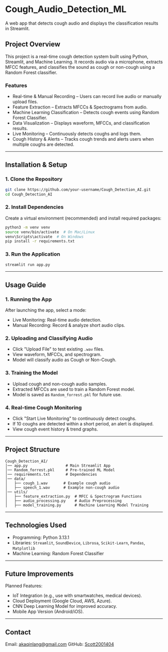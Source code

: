 # Cough_Audio_Detection_ML
A web app that detects cough audio and displays the classification results in Streamlit. 

## Project Overview
This project is a real-time cough detection system built using Python, Streamlit, and Machine Learning. It records audio via a microphone, extracts MFCC features, and classifies the sound as cough or non-cough using a Random Forest classifier.

### Features
- Real-time & Manual Recording – Users can record live audio or manually upload files.
- Feature Extraction – Extracts MFCCs & Spectrograms from audio.
- Machine Learning Classification – Detects cough events using Random Forest Classifier.
- Data Visualization – Displays waveform, MFCCs, and classification results.
- Live Monitoring – Continuously detects coughs and logs them.
- Cough History & Alerts – Tracks cough trends and alerts users when multiple coughs are detected.

---

## Installation & Setup
### 1. Clone the Repository
```bash
git clone https://github.com/your-username/Cough_Detection_AI.git
cd Cough_Detection_AI
```

### 2. Install Dependencies
Create a virtual environment (recommended) and install required packages:
```bash
python3 -m venv venv
source venv/bin/activate  # On Mac/Linux
venv\Scripts\activate  # On Windows
pip install -r requirements.txt
```

### 3. Run the Application
```bash
streamlit run app.py
```

---

## Usage Guide
### 1. Running the App
After launching the app, select a mode:
- Live Monitoring: Real-time audio detection.
- Manual Recording: Record & analyze short audio clips.

### 2. Uploading and Classifying Audio
- Click "Upload File" to test existing `.wav` files.
- View waveform, MFCCs, and spectrogram.
- Model will classify audio as Cough or Non-Cough.

### 3. Training the Model
- Upload cough and non-cough audio samples.
- Extracted MFCCs are used to train a Random Forest model.
- Model is saved as `Random_forrest.pkl` for future use.

### 4. Real-time Cough Monitoring
- Click "Start Live Monitoring" to continuously detect coughs.
- If 10 coughs are detected within a short period, an alert is displayed.
- View cough event history & trend graphs.

---

## Project Structure
```
Cough_Detection_AI/
│── app.py                 # Main Streamlit App
│── Random_forrest.pkl     # Pre-trained ML Model
│── requirements.txt       # Dependencies
│── data/
│   ├── cough_1.wav       # Example cough audio
│   ├── speech_1.wav      # Example non-cough audio
│── utils/
│   ├── feature_extraction.py  # MFCC & Spectrogram Functions
│   ├── audio_processing.py    # Audio Preprocessing
│   ├── model_training.py      # Machine Learning Model Training
```

---

## Technologies Used
- Programming: Python 3.13.1
- Libraries: `Streamlit`, `SoundDevice`, `Librosa`, `Scikit-Learn`, `Pandas`, `Matplotlib`
- Machine Learning: Random Forest Classifier

---

## Future Improvements
Planned Features:
- IoT Integration (e.g., use with smartwatches, medical devices).
- Cloud Deployment (Google Cloud, AWS, Azure).
- CNN Deep Learning Model for improved accuracy.
- Mobile App Version (Android/iOS).

---

## Contact
Email: [akaqinlang@gmail.com](mailto:akaqinlang@gmail.com)
GitHub: [Scott2001404](https://github.com/Scott2001404)
